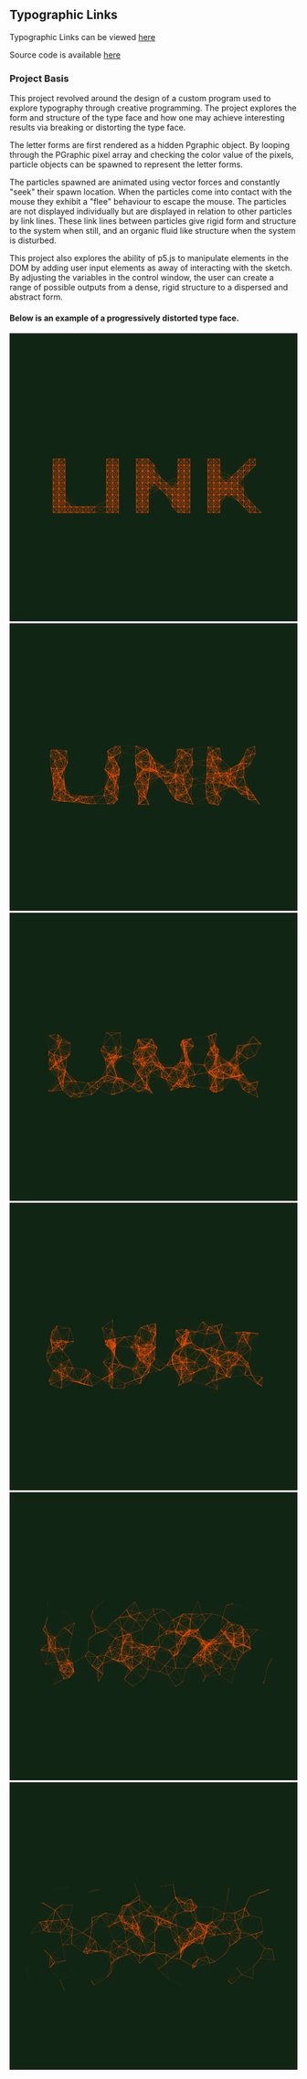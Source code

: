 ## Typographic Links

Typographic Links can be viewed [here](00_Outputs/02_Typographic_Links/links)

Source code is available [here](https://github.com/DannyRoberts95/Creative-Programming/tree/master/00_Outputs/02_Typographic_Links/links)

### Project Basis

This project revolved around the design of a custom program used to explore typography through creative programming. The project explores the form and structure of the type face and how one may achieve interesting results via breaking or distorting the type face.

The letter forms are first rendered as a hidden Pgraphic object. By looping through the PGraphic pixel array and checking the color value of the pixels, particle objects can be spawned to represent the letter forms.

The particles spawned are animated using vector forces and constantly "seek" their spawn location. When the particles come into contact with the mouse they exhibit a "flee" behaviour to escape the mouse. The particles are not displayed individually but are displayed in relation to other particles by link lines. These link lines between particles give rigid form and structure to the system when still, and an organic fluid like structure when the system is disturbed.

This project also explores the ability of p5.js to manipulate elements in the DOM by adding user input elements as away of interacting with the sketch. By adjusting the variables in the control window, the user can create a range of possible outputs from a dense, rigid structure to a dispersed and abstract form.

#### Below is an example of a progressively distorted type face.

![alt text](00_Outputs/02_Typographic_Links/links/images/01.png "image")
![alt text](00_Outputs/02_Typographic_Links/links/images/02.png "image")
![alt text](00_Outputs/02_Typographic_Links/links/images/03.png "image")
![alt text](00_Outputs/02_Typographic_Links/links/images/04.png "image")
![alt text](00_Outputs/02_Typographic_Links/links/images/05.png "image")
![alt text](00_Outputs/02_Typographic_Links/links/images/06.png "image")
